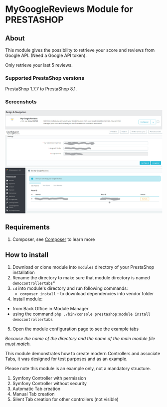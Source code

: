 # MyGoogleReviews Module for PRESTASHOP 

## About

This module gives the possibility to retrieve your score and reviews from Google API.
(Need a Google API token).

Only retrieve your last 5 reviews.

### Supported PrestaShop versions

PrestaShop 1.7.7 to PrestaShop 8.1.

### Screenshots

![Config Menu](config-1.png)
![Managment Tabs 1](config-2.png)
![Managment Tabs 2](config-3.png)


## Requirements

 1. Composer, see [Composer](https://getcomposer.org/) to learn more

## How to install

1. Download or clone module into `modules` directory of your PrestaShop installation
2. Rename the directory to make sure that module directory is named `democontrollertabs`*
3. `cd` into module's directory and run following commands:
     - `composer install` - to download dependencies into vendor folder
4. Install module:
  - from Back Office in Module Manager
  - using the command `php ./bin/console prestashop:module install democontrollertabs`
5. Open the module configuration page to see the example tabs

*Because the name of the directory and the name of the main module file must match.*

This module demonstrates how to create modern Controllers and associate Tabs, it was designed for test purposes and as an example.

Please note this module is an example only, not a mandatory structure.

 1. Symfony Controller with permission
 2. Symfony Controller without security
 3. Automatic Tab creation
 4. Manual Tab creation
 5. Silent Tab creation for other controllers (not visible)

